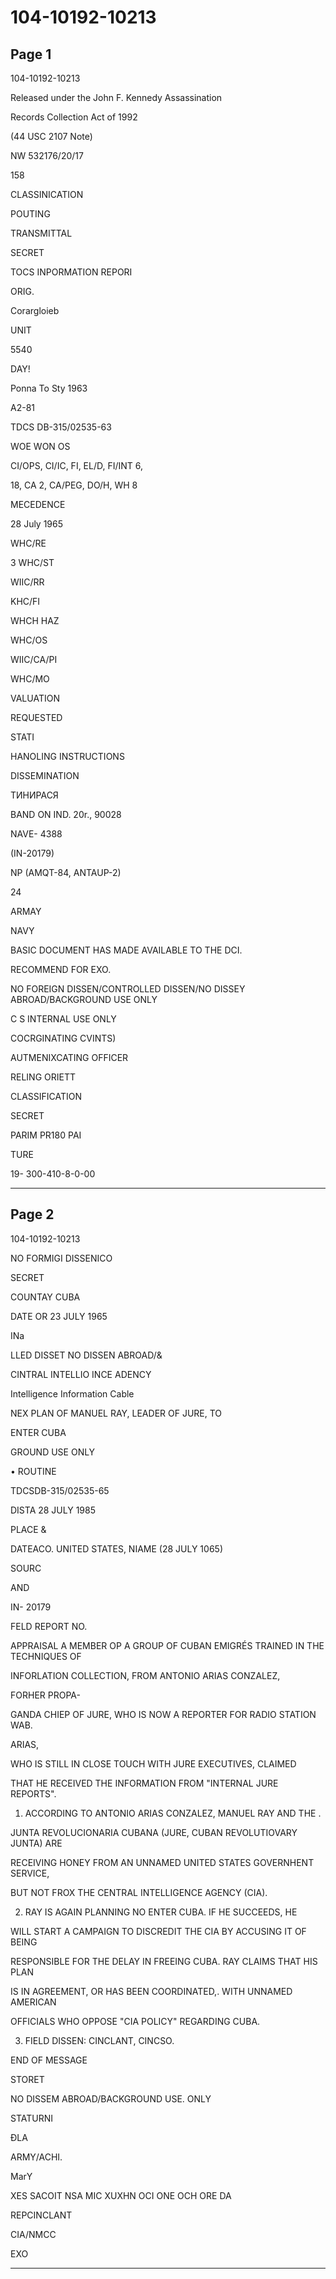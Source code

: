 # 104-10192-10213

## Page 1

104-10192-10213

Released under the John F. Kennedy Assassination

Records Collection Act of 1992

(44 USC 2107 Note)

NW 532176/20/17

158

CLASSINICATION

POUTING

TRANSMITTAL

SECRET

TOCS INPORMATION REPORI

ORIG.

Corargloieb

UNIT

5540

DAY!

Ponna To Sty 1963

A2-81

TDCS DB-315/02535-63

WOE WON OS

CI/OPS, CI/IC, FI, EL/D, FI/INT 6,

18, CA 2, CA/PEG, DO/H, WH 8

MECEDENCE

28 July 1965

WHC/RE

3 WHC/ST

WIIC/RR

KHC/FI

WHCH HAZ

WHC/OS

WIIC/CA/PI

WHC/MO

VALUATION

REQUESTED

STATI

HANOLING INSTRUCTIONS

DISSEMINATION

ТИНИРАСЯ

BAND ON IND. 20r., 90028

NAVE- 4388

(IN-20179)

NP (AMQT-84, ANTAUP-2)

24

ARMAY

NAVY

BASIC DOCUMENT HAS MADE AVAILABLE TO THE DCI.

RECOMMEND FOR EXO.

NO FOREIGN DISSEN/CONTROLLED DISSEN/NO DISSEY ABROAD/BACKGROUND USE ONLY

C S INTERNAL USE ONLY

COCRGINATING CVINTS)

AUTMENIXCATING OFFICER

RELING ORIETT

CLASSIFICATION

SECRET

PARIM PR180 PAI

TURE

19- 300-410-8-0-00

---

## Page 2

104-10192-10213

NO FORMIGI DISSENICO

SECRET

COUNTAY CUBA

DATE OR 23 JULY 1965

INa

LLED DISSET NO DISSEN ABROAD/&

CINTRAL INTELLIO INCE ADENCY

Intelligence Information Cable

NEX PLAN OF MANUEL RAY, LEADER OF JURE, TO

ENTER CUBA

GROUND USE ONLY

• ROUTINE

TDCSDB-315/02535-65

DISTA 28 JULY 1985

PLACE &

DATEACO. UNITED STATES, NIAME (28 JULY 1065)

SOURC

AND

IN- 20179

FELD REPORT NO.

APPRAISAL A MEMBER OP A GROUP OF CUBAN EMIGRÉS TRAINED IN THE TECHNIQUES OF

INFORLATION COLLECTION, FROM ANTONIO ARIAS CONZALEZ,

FORHER PROPA-

GANDA CHIEP OF JURE, WHO IS NOW A REPORTER FOR RADIO STATION WAB.

ARIAS,

WHO IS STILL IN CLOSE TOUCH WITH JURE EXECUTIVES, CLAIMED

THAT HE RECEIVED THE INFORMATION FROM "INTERNAL JURE REPORTS".

1. ACCORDING TO ANTONIO ARIAS CONZALEZ, MANUEL RAY AND THE .

JUNTA REVOLUCIONARIA CUBANA (JURE, CUBAN REVOLUTIOVARY JUNTA) ARE

RECEIVING HONEY FROM AN UNNAMED UNITED STATES GOVERNHENT SERVICE,

BUT NOT FROX THE CENTRAL INTELLIGENCE AGENCY (CIA).

2. RAY IS AGAIN PLANNING NO ENTER CUBA. IF HE SUCCEEDS, HE

WILL START A CAMPAIGN TO DISCREDIT THE CIA BY ACCUSING IT OF BEING

RESPONSIBLE FOR THE DELAY IN FREEING CUBA. RAY CLAIMS THAT HIS PLAN

IS IN AGREEMENT, OR HAS BEEN COORDINATED,. WITH UNNAMED AMERICAN

OFFICIALS WHO OPPOSE "CIA POLICY" REGARDING CUBA.

3. FIELD DISSEN: CINCLANT, CINCSO.

END OF MESSAGE

STORET

NO DISSEM ABROAD/BACKGROUND USE. ONLY

STATURNI

ĐLA

ARMY/ACHI.

MarY

XES SACOIT NSA MIC XUXHN OCI ONE OCH ORE DA

REPCINCLANT

CIA/NMCC

EXO

---

